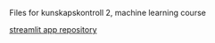 Files for kunskapskontroll 2, machine learning course


[streamlit app repository](/PieRatCat/ml-streamlit)
